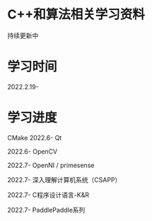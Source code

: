 # C++和算法相关学习资料
持续更新中

# 学习时间
2022.2.19-

# 学习进度

CMake
2022.6- Qt

2022.6- OpenCV

2022.7- OpenNI / primesense

2022.7- 深入理解计算机系统（CSAPP）

2022.7- C程序设计语言-K&R

2022.7- PaddlePaddle系列